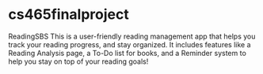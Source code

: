 # cs465finalproject
ReadingSBS
This  is a user-friendly reading management app that helps you track your reading progress, and stay organized. It includes features like a Reading Analysis page, a To-Do list for books, and a Reminder system to help you stay on top of your reading goals!